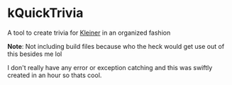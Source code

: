 # kQuickTrivia
A tool to create trivia for [Kleiner](https://kleinerbot.xyz) in an organized fashion  
  
**Note**: Not including build files because who the heck would get use out of this besides me lol  
  
I don't really have any error or exception catching and this was swiftly created in an hour so thats cool.
